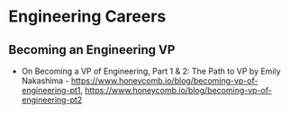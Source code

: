 # Engineering Careers

## Becoming an Engineering VP

* On Becoming a VP of Engineering, Part 1 & 2: The Path to VP by Emily Nakashima - https://www.honeycomb.io/blog/becoming-vp-of-engineering-pt1, https://www.honeycomb.io/blog/becoming-vp-of-engineering-pt2
